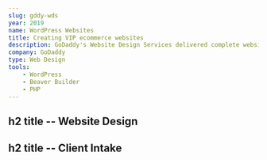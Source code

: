 ```yaml
---
slug: gddy-wds
year: 2019
name: WordPress Websites
title: Creating VIP ecommerce websites
description: GoDaddy's Website Design Services delivered complete websites including design, copywriting, development, and troubleshooting. I handled design and WordPress setup in addition to contributing to the client onboarding flow.
company: GoDaddy
type: Web Design
tools:
    - WordPress
    - Beaver Builder
    - PHP
---
```



## h2 title -- Website Design

## h2 title -- Client Intake